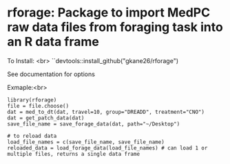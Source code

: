 # rforage: Package to import MedPC raw data files from foraging task into an R data frame

To Install: <br\>
``devtools::install_github("gkane26/rforage")

See documentation for options

Exmaple:<br\>

```
library(rforage)
file = file.choose()
dat = med_to_dt(dat, travel=10, group="DREADD", treatment="CNO")
dat = get_patch_data(dat)
save_file_name = save_forage_data(dat, path="~/Desktop")

# to reload data
load_file_names = c(save_file_name, save_file_name)
reloaded_data = load_forage_data(load_file_names) # can load 1 or multiple files, returns a single data frame

